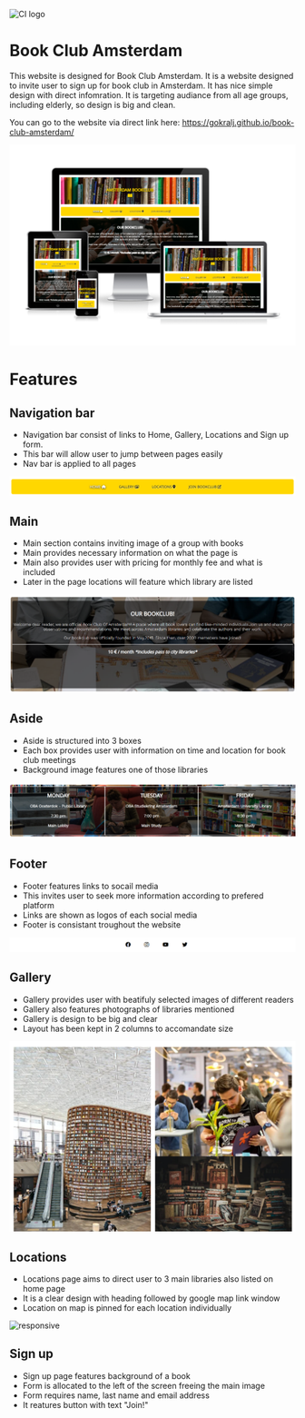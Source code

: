 ![CI logo](https://codeinstitute.s3.amazonaws.com/fullstack/ci_logo_small.png)

# Book Club Amsterdam

This website is designed for Book Club Amsterdam. It is a website designed to invite user to sign up for book club in Amsterdam. It has nice simple design with direct infomration. It is targeting audiance from all age groups, including elderly, so design is big and clean. 

You can go to the website via direct link here: https://gokralj.github.io/book-club-amsterdam/

![responsive](assets/images/read-me/ami-responsive.webp)

# Features

## Navigation bar 

 - Navigation bar consist of links to Home, Gallery, Locations and Sign up form.
 - This bar will allow user to jump between pages easily
 - Nav bar is applied to all pages 

 ![responsive](assets/images/read-me/nav-bar.PNG)

 ## Main

 - Main section contains inviting image of a group with books 
 - Main provides necessary information on what the page is 
 - Main also provides user with pricing for monthly fee and what is included 
 - Later in the page locations will feature which library are listed

 ![responsive](assets/images/read-me/main.PNG)

 ## Aside 

 - Aside is structured into 3 boxes
 - Each box provides user with information on time and location for book club meetings
 - Background image features one of those libraries 

 ![responsive](assets/images/read-me/aside.PNG)

 ## Footer 

- Footer features links to socail media
- This invites user to seek more information according to prefered platform
- Links are shown as logos of each social media 
- Footer is consistant troughout the website

![responsive](assets/images/read-me/footer.PNG)

## Gallery 

- Gallery provides user with beatifuly selected images of different readers 
- Gallery also features photographs of libraries mentioned
- Gallery is design to be big and clear 
- Layout has been kept in 2 columns to accomandate size

![responsive](assets/images/read-me/gallery.PNG)

## Locations 

- Locations page aims to direct user to 3 main libraries also listed on home page
- It is a clear design with heading followed by google map link window
- Location on map is pinned for each location individually 

![responsive](assets/images/read-me/)

## Sign up

- Sign up page features background of a book 
- Form is allocated to the left of the screen freeing the main image 
- Form requires name, last name and email address
- It reatures button with text "Join!"


